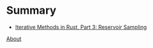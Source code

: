 # Summary

- [Iterative Methods in Rust, Part 3: Reservoir Sampling](./iterative_methods_part_3.md)

[About](./about.md)
